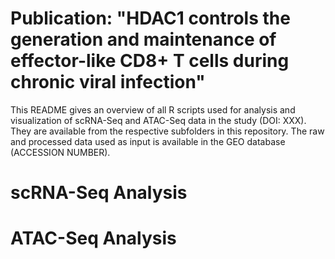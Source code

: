 # Publication: "HDAC1 controls the generation and maintenance of effector-like CD8+ T cells during chronic viral infection"
This README gives an overview of all R scripts used for analysis and visualization of scRNA-Seq and ATAC-Seq data in the study (DOI: XXX). They are available from the respective subfolders in this repository. The raw and processed data used as input is available in the GEO database (ACCESSION NUMBER).

# scRNA-Seq Analysis

# ATAC-Seq Analysis
